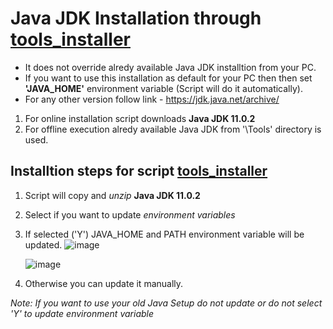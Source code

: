# Java JDK Installation through [tools_installer](./tools_installer.bat)
- It does not override alredy available Java JDK installtion from your PC.
- If you want to use this installation as default for your PC then then set **'JAVA_HOME'** environment variable (Script will do it automatically).
- For any other version follow link - https://jdk.java.net/archive/

1. For online installation script downloads **Java JDK 11.0.2**
2. For offline execution alredy available Java JDK from '\Tools\' directory is used.

## Installtion steps for script [tools_installer](./tools_installer.bat)
1. Script will copy and _unzip_ **Java JDK 11.0.2**
2. Select if you want to update _environment variables_
3. If selected ('Y') JAVA_HOME and PATH environment variable will be updated.
   ![image](https://github.com/user-attachments/assets/df205678-a7cb-42cd-9d5a-20ec0cf2ee59)

   ![image](https://github.com/user-attachments/assets/235f71fd-17d5-4611-878f-e66cc137d535)
5. Otherwise you can update it manually.
   
_Note: If you want to use your old Java Setup do not update or do not select 'Y' to update environment variable_
